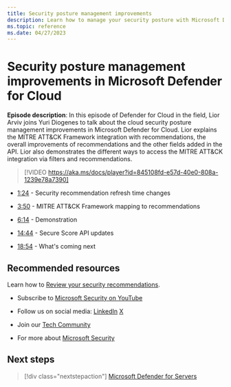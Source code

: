 ```yaml
---
title: Security posture management improvements
description: Learn how to manage your security posture with Microsoft Defender for Cloud.
ms.topic: reference
ms.date: 04/27/2023
---
```


# Security posture management improvements in Microsoft Defender for Cloud

**Episode description**: In this episode of Defender for Cloud in the field, Lior Arviv joins Yuri Diogenes to talk about the cloud security posture management improvements in Microsoft Defender for Cloud. Lior explains the MITRE ATT&CK Framework integration with recommendations, the overall improvements of recommendations and the other fields added in the API. Lior also demonstrates the different ways to access the MITRE ATT&CK integration via filters and recommendations.

> [!VIDEO https://aka.ms/docs/player?id=845108fd-e57d-40e0-808a-1239e78a7390]

- [1:24](/shows/mdc-in-the-field/defender-for-containers#time=01m24s) - Security recommendation refresh time changes

- [3:50](/shows/mdc-in-the-field/defender-for-containers#time=03m50s) - MITRE ATT&CK Framework mapping to recommendations

- [6:14](/shows/mdc-in-the-field/defender-for-containers#time=06m14s) - Demonstration

- [14:44](/shows/mdc-in-the-field/defender-for-containers#time=14m44s) - Secure Score API updates

- [18:54](/shows/mdc-in-the-field/defender-for-containers#time=18m54s) - What's coming next

## Recommended resources
  
Learn how to [Review your security recommendations](review-security-recommendations.md).

- Subscribe to [Microsoft Security on YouTube](https://www.youtube.com/redirect?event=video_description&redir_token=QUFFLUhqa0ZoTml2Qm9kZ2pjRzNMUXFqVUwyNl80YVNtd3xBQ3Jtc0trVm9QM2Z0NlpOeC1KSUE2UEd1cVJ5aHQ0MTN6WjJEYmNlOG9rWC1KZ1ZqaTNmcHdOOHMtWXRLSGhUTVBhQlhhYzlUc2xmTHZtaUpkd1c4LUQzLWt1YmRTbkVQVE5EcTJIM0Foc042SGdQZU5acVRJbw&q=https%3A%2F%2Faka.ms%2FSubscribeMicrosoftSecurity)

- Follow us on social media:
  [LinkedIn](https://www.youtube.com/redirect?event=video_description&redir_token=QUFFLUhqbFk5TXZuQld2NlpBRV9BQlJqMktYSm95WWhCZ3xBQ3Jtc0tsQU13MkNPWGNFZzVuem5zc05wcnp0VGxybHprVTkwS2todWw0b0VCWUl4a2ZKYVktNGM1TVFHTXpmajVLcjRKX0cwVFNJaDlzTld4MnhyenBuUGRCVmdoYzRZTjFmYXRTVlhpZGc4MHhoa3N6ZDhFMA&q=https%3A%2F%2Fwww.linkedin.com%2Fshowcase%2Fmicrosoft-security%2F)
  [X](https://x.com/msftsecurity)

- Join our [Tech Community](https://aka.ms/SecurityTechCommunity)

- For more about [Microsoft Security](https://msft.it/6002T9HQY)

## Next steps

> [!div class="nextstepaction"]
> [Microsoft Defender for Servers](episode-five.md)
